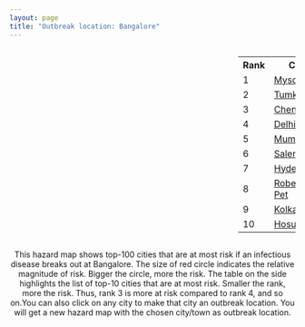 ```yaml
---
layout: page
title: "Outbreak location: Bangalore"
---
```

<div style="width: 100%; overflow: auto;">
<div style="width: 75%; float: left;">
<div id="mapid">
<script src="https://buda-magenta.github.io/hazard_map/load_map.js"></script>

<script>
var marker_outbreak = L.marker([12.979120, 77.591300],{"autoPan": true}).addTo(map); marker_outbreak.bindTooltip("Bangalore").openTooltip();

var circle_1 = L.circle([12.305183, 76.655361], {"pane": "markerPane", "color": "red", "fill": true, "fillOpacity": 0.2, "fillRule": "evenodd", "lineCap": "round", "lineJoin": "round", "opacity": 1.0, "radius": 47008, "stroke": true, "weight": 3}).addTo(map);
circle_1.bindTooltip("Mysore<br>rank: 1<br>hazard index: 0.047008")
circle_1.bindPopup('<a href="https://buda-magenta.github.io/hazard_map/Mysore">Mysore</a>')

var circle_2 = L.circle([13.340077, 77.100621], {"pane": "markerPane", "color": "red", "fill": true, "fillOpacity": 0.2, "fillRule": "evenodd", "lineCap": "round", "lineJoin": "round", "opacity": 1.0, "radius": 25553, "stroke": true, "weight": 3}).addTo(map);
circle_2.bindTooltip("Tumkur<br>rank: 2<br>hazard index: 0.025554")
circle_2.bindPopup('<a href="https://buda-magenta.github.io/hazard_map/Tumkur">Tumkur</a>')

var circle_3 = L.circle([13.083694, 80.270186], {"pane": "markerPane", "color": "red", "fill": true, "fillOpacity": 0.2, "fillRule": "evenodd", "lineCap": "round", "lineJoin": "round", "opacity": 1.0, "radius": 20978, "stroke": true, "weight": 3}).addTo(map);
circle_3.bindTooltip("Chennai<br>rank: 3<br>hazard index: 0.020979")
circle_3.bindPopup('<a href="https://buda-magenta.github.io/hazard_map/Chennai">Chennai</a>')

var circle_4 = L.circle([28.651718, 77.221939], {"pane": "markerPane", "color": "red", "fill": true, "fillOpacity": 0.2, "fillRule": "evenodd", "lineCap": "round", "lineJoin": "round", "opacity": 1.0, "radius": 20429, "stroke": true, "weight": 3}).addTo(map);
circle_4.bindTooltip("Delhi<br>rank: 4<br>hazard index: 0.020430")
circle_4.bindPopup('<a href="https://buda-magenta.github.io/hazard_map/Delhi">Delhi</a>')

var circle_5 = L.circle([19.075990, 72.877393], {"pane": "markerPane", "color": "red", "fill": true, "fillOpacity": 0.2, "fillRule": "evenodd", "lineCap": "round", "lineJoin": "round", "opacity": 1.0, "radius": 16919, "stroke": true, "weight": 3}).addTo(map);
circle_5.bindTooltip("Mumbai<br>rank: 5<br>hazard index: 0.016919")
circle_5.bindPopup('<a href="https://buda-magenta.github.io/hazard_map/Mumbai">Mumbai</a>')

var circle_6 = L.circle([11.664300, 78.146000], {"pane": "markerPane", "color": "red", "fill": true, "fillOpacity": 0.2, "fillRule": "evenodd", "lineCap": "round", "lineJoin": "round", "opacity": 1.0, "radius": 15769, "stroke": true, "weight": 3}).addTo(map);
circle_6.bindTooltip("Salem<br>rank: 6<br>hazard index: 0.015770")
circle_6.bindPopup('<a href="https://buda-magenta.github.io/hazard_map/Salem">Salem</a>')

var circle_7 = L.circle([17.388786, 78.461065], {"pane": "markerPane", "color": "red", "fill": true, "fillOpacity": 0.2, "fillRule": "evenodd", "lineCap": "round", "lineJoin": "round", "opacity": 1.0, "radius": 14932, "stroke": true, "weight": 3}).addTo(map);
circle_7.bindTooltip("Hyderabad<br>rank: 7<br>hazard index: 0.014932")
circle_7.bindPopup('<a href="https://buda-magenta.github.io/hazard_map/Hyderabad">Hyderabad</a>')

var circle_8 = L.circle([12.955100, 78.269900], {"pane": "markerPane", "color": "red", "fill": true, "fillOpacity": 0.2, "fillRule": "evenodd", "lineCap": "round", "lineJoin": "round", "opacity": 1.0, "radius": 12706, "stroke": true, "weight": 3}).addTo(map);
circle_8.bindTooltip("Robertson Pet<br>rank: 8<br>hazard index: 0.012707")
circle_8.bindPopup('<a href="https://buda-magenta.github.io/hazard_map/Robertson_Pet">Robertson Pet</a>')

var circle_9 = L.circle([22.541418, 88.357691], {"pane": "markerPane", "color": "red", "fill": true, "fillOpacity": 0.2, "fillRule": "evenodd", "lineCap": "round", "lineJoin": "round", "opacity": 1.0, "radius": 10137, "stroke": true, "weight": 3}).addTo(map);
circle_9.bindTooltip("Kolkata<br>rank: 9<br>hazard index: 0.010137")
circle_9.bindPopup('<a href="https://buda-magenta.github.io/hazard_map/Kolkata">Kolkata</a>')

var circle_10 = L.circle([12.732884, 77.830948], {"pane": "markerPane", "color": "red", "fill": true, "fillOpacity": 0.2, "fillRule": "evenodd", "lineCap": "round", "lineJoin": "round", "opacity": 1.0, "radius": 8532, "stroke": true, "weight": 3}).addTo(map);
circle_10.bindTooltip("Hosur<br>rank: 10<br>hazard index: 0.008532")
circle_10.bindPopup('<a href="https://buda-magenta.github.io/hazard_map/Hosur">Hosur</a>')

var circle_11 = L.circle([18.521428, 73.854454], {"pane": "markerPane", "color": "red", "fill": true, "fillOpacity": 0.2, "fillRule": "evenodd", "lineCap": "round", "lineJoin": "round", "opacity": 1.0, "radius": 7918, "stroke": true, "weight": 3}).addTo(map);
circle_11.bindTooltip("Pune<br>rank: 11<br>hazard index: 0.007919")
circle_11.bindPopup('<a href="https://buda-magenta.github.io/hazard_map/Pune">Pune</a>')

var circle_12 = L.circle([12.523889, 76.896196], {"pane": "markerPane", "color": "red", "fill": true, "fillOpacity": 0.2, "fillRule": "evenodd", "lineCap": "round", "lineJoin": "round", "opacity": 1.0, "radius": 6992, "stroke": true, "weight": 3}).addTo(map);
circle_12.bindTooltip("Mandya<br>rank: 12<br>hazard index: 0.006992")
circle_12.bindPopup('<a href="https://buda-magenta.github.io/hazard_map/Mandya">Mandya</a>')

var circle_13 = L.circle([13.137000, 78.133961], {"pane": "markerPane", "color": "red", "fill": true, "fillOpacity": 0.2, "fillRule": "evenodd", "lineCap": "round", "lineJoin": "round", "opacity": 1.0, "radius": 6553, "stroke": true, "weight": 3}).addTo(map);
circle_13.bindTooltip("Kolar<br>rank: 13<br>hazard index: 0.006553")
circle_13.bindPopup('<a href="https://buda-magenta.github.io/hazard_map/Kolar">Kolar</a>')

var circle_14 = L.circle([12.869810, 74.843008], {"pane": "markerPane", "color": "red", "fill": true, "fillOpacity": 0.2, "fillRule": "evenodd", "lineCap": "round", "lineJoin": "round", "opacity": 1.0, "radius": 6455, "stroke": true, "weight": 3}).addTo(map);
circle_14.bindTooltip("Mangalore<br>rank: 14<br>hazard index: 0.006455")
circle_14.bindPopup('<a href="https://buda-magenta.github.io/hazard_map/Mangalore">Mangalore</a>')

var circle_15 = L.circle([13.007082, 76.099270], {"pane": "markerPane", "color": "red", "fill": true, "fillOpacity": 0.2, "fillRule": "evenodd", "lineCap": "round", "lineJoin": "round", "opacity": 1.0, "radius": 5862, "stroke": true, "weight": 3}).addTo(map);
circle_15.bindTooltip("Hassan<br>rank: 15<br>hazard index: 0.005863")
circle_15.bindPopup('<a href="https://buda-magenta.github.io/hazard_map/Hassan">Hassan</a>')

var circle_16 = L.circle([14.466127, 75.920636], {"pane": "markerPane", "color": "red", "fill": true, "fillOpacity": 0.2, "fillRule": "evenodd", "lineCap": "round", "lineJoin": "round", "opacity": 1.0, "radius": 5861, "stroke": true, "weight": 3}).addTo(map);
circle_16.bindTooltip("Davanagere<br>rank: 16<br>hazard index: 0.005862")
circle_16.bindPopup('<a href="https://buda-magenta.github.io/hazard_map/Davanagere">Davanagere</a>')

var circle_17 = L.circle([11.001812, 76.962843], {"pane": "markerPane", "color": "red", "fill": true, "fillOpacity": 0.2, "fillRule": "evenodd", "lineCap": "round", "lineJoin": "round", "opacity": 1.0, "radius": 5517, "stroke": true, "weight": 3}).addTo(map);
circle_17.bindTooltip("Coimbatore<br>rank: 17<br>hazard index: 0.005518")
circle_17.bindPopup('<a href="https://buda-magenta.github.io/hazard_map/Coimbatore">Coimbatore</a>')

var circle_18 = L.circle([13.932609, 75.574978], {"pane": "markerPane", "color": "red", "fill": true, "fillOpacity": 0.2, "fillRule": "evenodd", "lineCap": "round", "lineJoin": "round", "opacity": 1.0, "radius": 5393, "stroke": true, "weight": 3}).addTo(map);
circle_18.bindTooltip("Shimoga<br>rank: 18<br>hazard index: 0.005393")
circle_18.bindPopup('<a href="https://buda-magenta.github.io/hazard_map/Shimoga">Shimoga</a>')

var circle_19 = L.circle([23.021624, 72.579707], {"pane": "markerPane", "color": "red", "fill": true, "fillOpacity": 0.2, "fillRule": "evenodd", "lineCap": "round", "lineJoin": "round", "opacity": 1.0, "radius": 5319, "stroke": true, "weight": 3}).addTo(map);
circle_19.bindTooltip("Ahmedabad<br>rank: 19<br>hazard index: 0.005320")
circle_19.bindPopup('<a href="https://buda-magenta.github.io/hazard_map/Ahmedabad">Ahmedabad</a>')

var circle_20 = L.circle([9.931308, 76.267414], {"pane": "markerPane", "color": "red", "fill": true, "fillOpacity": 0.2, "fillRule": "evenodd", "lineCap": "round", "lineJoin": "round", "opacity": 1.0, "radius": 4685, "stroke": true, "weight": 3}).addTo(map);
circle_20.bindTooltip("Kochi<br>rank: 20<br>hazard index: 0.004685")
circle_20.bindPopup('<a href="https://buda-magenta.github.io/hazard_map/Kochi">Kochi</a>')

var circle_21 = L.circle([15.351838, 75.137985], {"pane": "markerPane", "color": "red", "fill": true, "fillOpacity": 0.2, "fillRule": "evenodd", "lineCap": "round", "lineJoin": "round", "opacity": 1.0, "radius": 4582, "stroke": true, "weight": 3}).addTo(map);
circle_21.bindTooltip("Hubli<br>rank: 21<br>hazard index: 0.004582")
circle_21.bindPopup('<a href="https://buda-magenta.github.io/hazard_map/Hubli">Hubli</a>')

var circle_22 = L.circle([16.508759, 80.618510], {"pane": "markerPane", "color": "red", "fill": true, "fillOpacity": 0.2, "fillRule": "evenodd", "lineCap": "round", "lineJoin": "round", "opacity": 1.0, "radius": 4488, "stroke": true, "weight": 3}).addTo(map);
circle_22.bindTooltip("Vijayawada<br>rank: 22<br>hazard index: 0.004489")
circle_22.bindPopup('<a href="https://buda-magenta.github.io/hazard_map/Vijayawada">Vijayawada</a>')

var circle_23 = L.circle([17.723128, 83.301284], {"pane": "markerPane", "color": "red", "fill": true, "fillOpacity": 0.2, "fillRule": "evenodd", "lineCap": "round", "lineJoin": "round", "opacity": 1.0, "radius": 4446, "stroke": true, "weight": 3}).addTo(map);
circle_23.bindTooltip("Visakhapatnam<br>rank: 23<br>hazard index: 0.004447")
circle_23.bindPopup('<a href="https://buda-magenta.github.io/hazard_map/Visakhapatnam">Visakhapatnam</a>')

var circle_24 = L.circle([14.654623, 77.556260], {"pane": "markerPane", "color": "red", "fill": true, "fillOpacity": 0.2, "fillRule": "evenodd", "lineCap": "round", "lineJoin": "round", "opacity": 1.0, "radius": 4344, "stroke": true, "weight": 3}).addTo(map);
circle_24.bindTooltip("Anantapur<br>rank: 24<br>hazard index: 0.004344")
circle_24.bindPopup('<a href="https://buda-magenta.github.io/hazard_map/Anantapur">Anantapur</a>')

var circle_25 = L.circle([15.398403, 73.812918], {"pane": "markerPane", "color": "red", "fill": true, "fillOpacity": 0.2, "fillRule": "evenodd", "lineCap": "round", "lineJoin": "round", "opacity": 1.0, "radius": 4057, "stroke": true, "weight": 3}).addTo(map);
circle_25.bindTooltip("Vasco Da Gama<br>rank: 25<br>hazard index: 0.004057")
circle_25.bindPopup('<a href="https://buda-magenta.github.io/hazard_map/Vasco_Da_Gama">Vasco Da Gama</a>')

var circle_26 = L.circle([20.266777, 85.843559], {"pane": "markerPane", "color": "red", "fill": true, "fillOpacity": 0.2, "fillRule": "evenodd", "lineCap": "round", "lineJoin": "round", "opacity": 1.0, "radius": 3992, "stroke": true, "weight": 3}).addTo(map);
circle_26.bindTooltip("Bhubaneswar<br>rank: 26<br>hazard index: 0.003992")
circle_26.bindPopup('<a href="https://buda-magenta.github.io/hazard_map/Bhubaneswar">Bhubaneswar</a>')

var circle_27 = L.circle([8.576971, 77.050125], {"pane": "markerPane", "color": "red", "fill": true, "fillOpacity": 0.2, "fillRule": "evenodd", "lineCap": "round", "lineJoin": "round", "opacity": 1.0, "radius": 3327, "stroke": true, "weight": 3}).addTo(map);
circle_27.bindTooltip("Thiruvananthapuram<br>rank: 27<br>hazard index: 0.003328")
circle_27.bindPopup('<a href="https://buda-magenta.github.io/hazard_map/Thiruvananthapuram">Thiruvananthapuram</a>')

var circle_28 = L.circle([13.826383, 77.493772], {"pane": "markerPane", "color": "red", "fill": true, "fillOpacity": 0.2, "fillRule": "evenodd", "lineCap": "round", "lineJoin": "round", "opacity": 1.0, "radius": 2938, "stroke": true, "weight": 3}).addTo(map);
circle_28.bindTooltip("Hindupur<br>rank: 28<br>hazard index: 0.002938")
circle_28.bindPopup('<a href="https://buda-magenta.github.io/hazard_map/Hindupur">Hindupur</a>')

var circle_29 = L.circle([17.849907, 75.276320], {"pane": "markerPane", "color": "red", "fill": true, "fillOpacity": 0.2, "fillRule": "evenodd", "lineCap": "round", "lineJoin": "round", "opacity": 1.0, "radius": 2830, "stroke": true, "weight": 3}).addTo(map);
circle_29.bindTooltip("Solapur<br>rank: 29<br>hazard index: 0.002830")
circle_29.bindPopup('<a href="https://buda-magenta.github.io/hazard_map/Solapur">Solapur</a>')

var circle_30 = L.circle([21.149813, 79.082056], {"pane": "markerPane", "color": "red", "fill": true, "fillOpacity": 0.2, "fillRule": "evenodd", "lineCap": "round", "lineJoin": "round", "opacity": 1.0, "radius": 2656, "stroke": true, "weight": 3}).addTo(map);
circle_30.bindTooltip("Nagpur<br>rank: 30<br>hazard index: 0.002657")
circle_30.bindPopup('<a href="https://buda-magenta.github.io/hazard_map/Nagpur">Nagpur</a>')

var circle_31 = L.circle([14.226644, 76.400512], {"pane": "markerPane", "color": "red", "fill": true, "fillOpacity": 0.2, "fillRule": "evenodd", "lineCap": "round", "lineJoin": "round", "opacity": 1.0, "radius": 2652, "stroke": true, "weight": 3}).addTo(map);
circle_31.bindTooltip("Chitradurga<br>rank: 31<br>hazard index: 0.002652")
circle_31.bindPopup('<a href="https://buda-magenta.github.io/hazard_map/Chitradurga">Chitradurga</a>')

var circle_32 = L.circle([14.422347, 77.720069], {"pane": "markerPane", "color": "red", "fill": true, "fillOpacity": 0.2, "fillRule": "evenodd", "lineCap": "round", "lineJoin": "round", "opacity": 1.0, "radius": 2587, "stroke": true, "weight": 3}).addTo(map);
circle_32.bindTooltip("Dharmavaram<br>rank: 32<br>hazard index: 0.002588")
circle_32.bindPopup('<a href="https://buda-magenta.github.io/hazard_map/Dharmavaram">Dharmavaram</a>')

var circle_33 = L.circle([9.926115, 78.114098], {"pane": "markerPane", "color": "red", "fill": true, "fillOpacity": 0.2, "fillRule": "evenodd", "lineCap": "round", "lineJoin": "round", "opacity": 1.0, "radius": 2576, "stroke": true, "weight": 3}).addTo(map);
circle_33.bindTooltip("Madurai<br>rank: 33<br>hazard index: 0.002576")
circle_33.bindPopup('<a href="https://buda-magenta.github.io/hazard_map/Madurai">Madurai</a>')

var circle_34 = L.circle([20.166670, 79.172114], {"pane": "markerPane", "color": "red", "fill": true, "fillOpacity": 0.2, "fillRule": "evenodd", "lineCap": "round", "lineJoin": "round", "opacity": 1.0, "radius": 2522, "stroke": true, "weight": 3}).addTo(map);
circle_34.bindTooltip("Bhadravati<br>rank: 34<br>hazard index: 0.002522")
circle_34.bindPopup('<a href="https://buda-magenta.github.io/hazard_map/Bhadravati">Bhadravati</a>')

var circle_35 = L.circle([11.369204, 77.676627], {"pane": "markerPane", "color": "red", "fill": true, "fillOpacity": 0.2, "fillRule": "evenodd", "lineCap": "round", "lineJoin": "round", "opacity": 1.0, "radius": 2483, "stroke": true, "weight": 3}).addTo(map);
circle_35.bindTooltip("Erode<br>rank: 35<br>hazard index: 0.002484")
circle_35.bindPopup('<a href="https://buda-magenta.github.io/hazard_map/Erode">Erode</a>')

var circle_36 = L.circle([17.166667, 77.083333], {"pane": "markerPane", "color": "red", "fill": true, "fillOpacity": 0.2, "fillRule": "evenodd", "lineCap": "round", "lineJoin": "round", "opacity": 1.0, "radius": 2416, "stroke": true, "weight": 3}).addTo(map);
circle_36.bindTooltip("Gulbarga<br>rank: 36<br>hazard index: 0.002417")
circle_36.bindPopup('<a href="https://buda-magenta.github.io/hazard_map/Gulbarga">Gulbarga</a>')

var circle_37 = L.circle([26.838100, 80.934600], {"pane": "markerPane", "color": "red", "fill": true, "fillOpacity": 0.2, "fillRule": "evenodd", "lineCap": "round", "lineJoin": "round", "opacity": 1.0, "radius": 2407, "stroke": true, "weight": 3}).addTo(map);
circle_37.bindTooltip("Lucknow<br>rank: 37<br>hazard index: 0.002407")
circle_37.bindPopup('<a href="https://buda-magenta.github.io/hazard_map/Lucknow">Lucknow</a>')

var circle_38 = L.circle([26.915458, 75.818982], {"pane": "markerPane", "color": "red", "fill": true, "fillOpacity": 0.2, "fillRule": "evenodd", "lineCap": "round", "lineJoin": "round", "opacity": 1.0, "radius": 2331, "stroke": true, "weight": 3}).addTo(map);
circle_38.bindTooltip("Jaipur<br>rank: 38<br>hazard index: 0.002331")
circle_38.bindPopup('<a href="https://buda-magenta.github.io/hazard_map/Jaipur">Jaipur</a>')

var circle_39 = L.circle([13.160105, 79.155551], {"pane": "markerPane", "color": "red", "fill": true, "fillOpacity": 0.2, "fillRule": "evenodd", "lineCap": "round", "lineJoin": "round", "opacity": 1.0, "radius": 2222, "stroke": true, "weight": 3}).addTo(map);
circle_39.bindTooltip("Chittoor<br>rank: 39<br>hazard index: 0.002222")
circle_39.bindPopup('<a href="https://buda-magenta.github.io/hazard_map/Chittoor">Chittoor</a>')

var circle_40 = L.circle([26.180598, 91.753943], {"pane": "markerPane", "color": "red", "fill": true, "fillOpacity": 0.2, "fillRule": "evenodd", "lineCap": "round", "lineJoin": "round", "opacity": 1.0, "radius": 2125, "stroke": true, "weight": 3}).addTo(map);
circle_40.bindTooltip("Guwahati<br>rank: 40<br>hazard index: 0.002126")
circle_40.bindPopup('<a href="https://buda-magenta.github.io/hazard_map/Guwahati">Guwahati</a>')

var circle_41 = L.circle([25.609324, 85.123525], {"pane": "markerPane", "color": "red", "fill": true, "fillOpacity": 0.2, "fillRule": "evenodd", "lineCap": "round", "lineJoin": "round", "opacity": 1.0, "radius": 2120, "stroke": true, "weight": 3}).addTo(map);
circle_41.bindTooltip("Patna<br>rank: 41<br>hazard index: 0.002120")
circle_41.bindPopup('<a href="https://buda-magenta.github.io/hazard_map/Patna">Patna</a>')

var circle_42 = L.circle([12.794811, 79.000641], {"pane": "markerPane", "color": "red", "fill": true, "fillOpacity": 0.2, "fillRule": "evenodd", "lineCap": "round", "lineJoin": "round", "opacity": 1.0, "radius": 2044, "stroke": true, "weight": 3}).addTo(map);
circle_42.bindTooltip("Vellore<br>rank: 42<br>hazard index: 0.002044")
circle_42.bindPopup('<a href="https://buda-magenta.github.io/hazard_map/Vellore">Vellore</a>')

var circle_43 = L.circle([13.573260, 78.479146], {"pane": "markerPane", "color": "red", "fill": true, "fillOpacity": 0.2, "fillRule": "evenodd", "lineCap": "round", "lineJoin": "round", "opacity": 1.0, "radius": 1863, "stroke": true, "weight": 3}).addTo(map);
circle_43.bindTooltip("Madanapalle<br>rank: 43<br>hazard index: 0.001863")
circle_43.bindPopup('<a href="https://buda-magenta.github.io/hazard_map/Madanapalle">Madanapalle</a>')

var circle_44 = L.circle([12.792907, 78.699917], {"pane": "markerPane", "color": "red", "fill": true, "fillOpacity": 0.2, "fillRule": "evenodd", "lineCap": "round", "lineJoin": "round", "opacity": 1.0, "radius": 1711, "stroke": true, "weight": 3}).addTo(map);
circle_44.bindTooltip("Ambur<br>rank: 44<br>hazard index: 0.001711")
circle_44.bindPopup('<a href="https://buda-magenta.github.io/hazard_map/Ambur">Ambur</a>')

var circle_45 = L.circle([13.631637, 79.423171], {"pane": "markerPane", "color": "red", "fill": true, "fillOpacity": 0.2, "fillRule": "evenodd", "lineCap": "round", "lineJoin": "round", "opacity": 1.0, "radius": 1709, "stroke": true, "weight": 3}).addTo(map);
circle_45.bindTooltip("Tirupati<br>rank: 45<br>hazard index: 0.001710")
circle_45.bindPopup('<a href="https://buda-magenta.github.io/hazard_map/Tirupati">Tirupati</a>')

var circle_46 = L.circle([22.720362, 75.868200], {"pane": "markerPane", "color": "red", "fill": true, "fillOpacity": 0.2, "fillRule": "evenodd", "lineCap": "round", "lineJoin": "round", "opacity": 1.0, "radius": 1699, "stroke": true, "weight": 3}).addTo(map);
circle_46.bindTooltip("Indore<br>rank: 46<br>hazard index: 0.001699")
circle_46.bindPopup('<a href="https://buda-magenta.github.io/hazard_map/Indore">Indore</a>')

var circle_47 = L.circle([25.531031, 78.652689], {"pane": "markerPane", "color": "red", "fill": true, "fillOpacity": 0.2, "fillRule": "evenodd", "lineCap": "round", "lineJoin": "round", "opacity": 1.0, "radius": 1632, "stroke": true, "weight": 3}).addTo(map);
circle_47.bindTooltip("Jhansi<br>rank: 47<br>hazard index: 0.001632")
circle_47.bindPopup('<a href="https://buda-magenta.github.io/hazard_map/Jhansi">Jhansi</a>')

var circle_48 = L.circle([23.370035, 85.325013], {"pane": "markerPane", "color": "red", "fill": true, "fillOpacity": 0.2, "fillRule": "evenodd", "lineCap": "round", "lineJoin": "round", "opacity": 1.0, "radius": 1592, "stroke": true, "weight": 3}).addTo(map);
circle_48.bindTooltip("Ranchi<br>rank: 48<br>hazard index: 0.001593")
circle_48.bindPopup('<a href="https://buda-magenta.github.io/hazard_map/Ranchi">Ranchi</a>')

var circle_49 = L.circle([11.101781, 77.345192], {"pane": "markerPane", "color": "red", "fill": true, "fillOpacity": 0.2, "fillRule": "evenodd", "lineCap": "round", "lineJoin": "round", "opacity": 1.0, "radius": 1582, "stroke": true, "weight": 3}).addTo(map);
circle_49.bindTooltip("Tiruppur<br>rank: 49<br>hazard index: 0.001583")
circle_49.bindPopup('<a href="https://buda-magenta.github.io/hazard_map/Tiruppur">Tiruppur</a>')

var circle_50 = L.circle([12.227213, 79.070156], {"pane": "markerPane", "color": "red", "fill": true, "fillOpacity": 0.2, "fillRule": "evenodd", "lineCap": "round", "lineJoin": "round", "opacity": 1.0, "radius": 1421, "stroke": true, "weight": 3}).addTo(map);
circle_50.bindTooltip("Tiruvannamalai<br>rank: 50<br>hazard index: 0.001421")
circle_50.bindPopup('<a href="https://buda-magenta.github.io/hazard_map/Tiruvannamalai">Tiruvannamalai</a>')

var circle_51 = L.circle([15.143395, 76.919388], {"pane": "markerPane", "color": "red", "fill": true, "fillOpacity": 0.2, "fillRule": "evenodd", "lineCap": "round", "lineJoin": "round", "opacity": 1.0, "radius": 1377, "stroke": true, "weight": 3}).addTo(map);
circle_51.bindTooltip("Bellary<br>rank: 51<br>hazard index: 0.001377")
circle_51.bindPopup('<a href="https://buda-magenta.github.io/hazard_map/Bellary">Bellary</a>')

var circle_52 = L.circle([15.857267, 74.506934], {"pane": "markerPane", "color": "red", "fill": true, "fillOpacity": 0.2, "fillRule": "evenodd", "lineCap": "round", "lineJoin": "round", "opacity": 1.0, "radius": 1330, "stroke": true, "weight": 3}).addTo(map);
circle_52.bindTooltip("Belgaum<br>rank: 52<br>hazard index: 0.001331")
circle_52.bindPopup('<a href="https://buda-magenta.github.io/hazard_map/Belgaum">Belgaum</a>')

var circle_53 = L.circle([14.625888, 75.635724], {"pane": "markerPane", "color": "red", "fill": true, "fillOpacity": 0.2, "fillRule": "evenodd", "lineCap": "round", "lineJoin": "round", "opacity": 1.0, "radius": 1193, "stroke": true, "weight": 3}).addTo(map);
circle_53.bindTooltip("Ranibennur<br>rank: 53<br>hazard index: 0.001194")
circle_53.bindPopup('<a href="https://buda-magenta.github.io/hazard_map/Ranibennur">Ranibennur</a>')

var circle_54 = L.circle([21.170200, 72.831100], {"pane": "markerPane", "color": "red", "fill": true, "fillOpacity": 0.2, "fillRule": "evenodd", "lineCap": "round", "lineJoin": "round", "opacity": 1.0, "radius": 1140, "stroke": true, "weight": 3}).addTo(map);
circle_54.bindTooltip("Surat<br>rank: 54<br>hazard index: 0.001140")
circle_54.bindPopup('<a href="https://buda-magenta.github.io/hazard_map/Surat">Surat</a>')

var circle_55 = L.circle([16.083333, 77.166667], {"pane": "markerPane", "color": "red", "fill": true, "fillOpacity": 0.2, "fillRule": "evenodd", "lineCap": "round", "lineJoin": "round", "opacity": 1.0, "radius": 1073, "stroke": true, "weight": 3}).addTo(map);
circle_55.bindTooltip("Raichur<br>rank: 55<br>hazard index: 0.001074")
circle_55.bindPopup('<a href="https://buda-magenta.github.io/hazard_map/Raichur">Raichur</a>')

var circle_56 = L.circle([17.005045, 81.780473], {"pane": "markerPane", "color": "red", "fill": true, "fillOpacity": 0.2, "fillRule": "evenodd", "lineCap": "round", "lineJoin": "round", "opacity": 1.0, "radius": 996, "stroke": true, "weight": 3}).addTo(map);
circle_56.bindTooltip("Rajahmundry<br>rank: 56<br>hazard index: 0.000997")
circle_56.bindPopup('<a href="https://buda-magenta.github.io/hazard_map/Rajahmundry">Rajahmundry</a>')

var circle_57 = L.circle([30.733442, 76.779714], {"pane": "markerPane", "color": "red", "fill": true, "fillOpacity": 0.2, "fillRule": "evenodd", "lineCap": "round", "lineJoin": "round", "opacity": 1.0, "radius": 964, "stroke": true, "weight": 3}).addTo(map);
circle_57.bindTooltip("Chandigarh<br>rank: 57<br>hazard index: 0.000965")
circle_57.bindPopup('<a href="https://buda-magenta.github.io/hazard_map/Chandigarh">Chandigarh</a>')

var circle_58 = L.circle([19.194329, 72.970178], {"pane": "markerPane", "color": "red", "fill": true, "fillOpacity": 0.2, "fillRule": "evenodd", "lineCap": "round", "lineJoin": "round", "opacity": 1.0, "radius": 946, "stroke": true, "weight": 3}).addTo(map);
circle_58.bindTooltip("Thane<br>rank: 58<br>hazard index: 0.000946")
circle_58.bindPopup('<a href="https://buda-magenta.github.io/hazard_map/Thane">Thane</a>')

var circle_59 = L.circle([18.793568, 80.815939], {"pane": "markerPane", "color": "red", "fill": true, "fillOpacity": 0.2, "fillRule": "evenodd", "lineCap": "round", "lineJoin": "round", "opacity": 1.0, "radius": 945, "stroke": true, "weight": 3}).addTo(map);
circle_59.bindTooltip("Bijapur<br>rank: 59<br>hazard index: 0.000945")
circle_59.bindPopup('<a href="https://buda-magenta.github.io/hazard_map/Bijapur">Bijapur</a>')

var circle_60 = L.circle([16.291519, 80.454159], {"pane": "markerPane", "color": "red", "fill": true, "fillOpacity": 0.2, "fillRule": "evenodd", "lineCap": "round", "lineJoin": "round", "opacity": 1.0, "radius": 935, "stroke": true, "weight": 3}).addTo(map);
circle_60.bindTooltip("Guntur<br>rank: 60<br>hazard index: 0.000936")
circle_60.bindPopup('<a href="https://buda-magenta.github.io/hazard_map/Guntur">Guntur</a>')

var circle_61 = L.circle([15.119651, 77.455290], {"pane": "markerPane", "color": "red", "fill": true, "fillOpacity": 0.2, "fillRule": "evenodd", "lineCap": "round", "lineJoin": "round", "opacity": 1.0, "radius": 930, "stroke": true, "weight": 3}).addTo(map);
circle_61.bindTooltip("Guntakal<br>rank: 61<br>hazard index: 0.000930")
circle_61.bindPopup('<a href="https://buda-magenta.github.io/hazard_map/Guntakal">Guntakal</a>')

var circle_62 = L.circle([10.804973, 78.687030], {"pane": "markerPane", "color": "red", "fill": true, "fillOpacity": 0.2, "fillRule": "evenodd", "lineCap": "round", "lineJoin": "round", "opacity": 1.0, "radius": 917, "stroke": true, "weight": 3}).addTo(map);
circle_62.bindTooltip("Tiruchirappalli<br>rank: 62<br>hazard index: 0.000918")
circle_62.bindPopup('<a href="https://buda-magenta.github.io/hazard_map/Tiruchirappalli">Tiruchirappalli</a>')

var circle_63 = L.circle([26.698885, 88.320030], {"pane": "markerPane", "color": "red", "fill": true, "fillOpacity": 0.2, "fillRule": "evenodd", "lineCap": "round", "lineJoin": "round", "opacity": 1.0, "radius": 884, "stroke": true, "weight": 3}).addTo(map);
circle_63.bindTooltip("Bagdogra<br>rank: 63<br>hazard index: 0.000884")
circle_63.bindPopup('<a href="https://buda-magenta.github.io/hazard_map/Bagdogra">Bagdogra</a>')

var circle_64 = L.circle([15.266493, 76.387230], {"pane": "markerPane", "color": "red", "fill": true, "fillOpacity": 0.2, "fillRule": "evenodd", "lineCap": "round", "lineJoin": "round", "opacity": 1.0, "radius": 862, "stroke": true, "weight": 3}).addTo(map);
circle_64.bindTooltip("Hospet<br>rank: 64<br>hazard index: 0.000862")
circle_64.bindPopup('<a href="https://buda-magenta.github.io/hazard_map/Hospet">Hospet</a>')

var circle_65 = L.circle([11.258608, 75.778874], {"pane": "markerPane", "color": "red", "fill": true, "fillOpacity": 0.2, "fillRule": "evenodd", "lineCap": "round", "lineJoin": "round", "opacity": 1.0, "radius": 745, "stroke": true, "weight": 3}).addTo(map);
circle_65.bindTooltip("Kozhikode<br>rank: 65<br>hazard index: 0.000745")
circle_65.bindPopup('<a href="https://buda-magenta.github.io/hazard_map/Kozhikode">Kozhikode</a>')

var circle_66 = L.circle([25.335649, 83.007629], {"pane": "markerPane", "color": "red", "fill": true, "fillOpacity": 0.2, "fillRule": "evenodd", "lineCap": "round", "lineJoin": "round", "opacity": 1.0, "radius": 744, "stroke": true, "weight": 3}).addTo(map);
circle_66.bindTooltip("Varanasi<br>rank: 66<br>hazard index: 0.000744")
circle_66.bindPopup('<a href="https://buda-magenta.github.io/hazard_map/Varanasi">Varanasi</a>')

var circle_67 = L.circle([14.449372, 79.987376], {"pane": "markerPane", "color": "red", "fill": true, "fillOpacity": 0.2, "fillRule": "evenodd", "lineCap": "round", "lineJoin": "round", "opacity": 1.0, "radius": 613, "stroke": true, "weight": 3}).addTo(map);
circle_67.bindTooltip("Nellore<br>rank: 67<br>hazard index: 0.000614")
circle_67.bindPopup('<a href="https://buda-magenta.github.io/hazard_map/Nellore">Nellore</a>')

var circle_68 = L.circle([8.701220, 77.579269], {"pane": "markerPane", "color": "red", "fill": true, "fillOpacity": 0.2, "fillRule": "evenodd", "lineCap": "round", "lineJoin": "round", "opacity": 1.0, "radius": 612, "stroke": true, "weight": 3}).addTo(map);
circle_68.bindTooltip("Tirunelveli<br>rank: 68<br>hazard index: 0.000613")
circle_68.bindPopup('<a href="https://buda-magenta.github.io/hazard_map/Tirunelveli">Tirunelveli</a>')

var circle_69 = L.circle([15.426365, 75.630079], {"pane": "markerPane", "color": "red", "fill": true, "fillOpacity": 0.2, "fillRule": "evenodd", "lineCap": "round", "lineJoin": "round", "opacity": 1.0, "radius": 603, "stroke": true, "weight": 3}).addTo(map);
circle_69.bindTooltip("Gadag<br>rank: 69<br>hazard index: 0.000603")
circle_69.bindPopup('<a href="https://buda-magenta.github.io/hazard_map/Gadag">Gadag</a>')

var circle_70 = L.circle([10.525626, 76.213254], {"pane": "markerPane", "color": "red", "fill": true, "fillOpacity": 0.2, "fillRule": "evenodd", "lineCap": "round", "lineJoin": "round", "opacity": 1.0, "radius": 602, "stroke": true, "weight": 3}).addTo(map);
circle_70.bindTooltip("Thrissur<br>rank: 70<br>hazard index: 0.000602")
circle_70.bindPopup('<a href="https://buda-magenta.github.io/hazard_map/Thrissur">Thrissur</a>')

var circle_71 = L.circle([17.910400, 77.519900], {"pane": "markerPane", "color": "red", "fill": true, "fillOpacity": 0.2, "fillRule": "evenodd", "lineCap": "round", "lineJoin": "round", "opacity": 1.0, "radius": 596, "stroke": true, "weight": 3}).addTo(map);
circle_71.bindTooltip("Bidar<br>rank: 71<br>hazard index: 0.000596")
circle_71.bindPopup('<a href="https://buda-magenta.github.io/hazard_map/Bidar">Bidar</a>')

var circle_72 = L.circle([23.258486, 77.401989], {"pane": "markerPane", "color": "red", "fill": true, "fillOpacity": 0.2, "fillRule": "evenodd", "lineCap": "round", "lineJoin": "round", "opacity": 1.0, "radius": 583, "stroke": true, "weight": 3}).addTo(map);
circle_72.bindTooltip("Bhopal<br>rank: 72<br>hazard index: 0.000583")
circle_72.bindPopup('<a href="https://buda-magenta.github.io/hazard_map/Bhopal">Bhopal</a>')

var circle_73 = L.circle([13.318014, 75.773874], {"pane": "markerPane", "color": "red", "fill": true, "fillOpacity": 0.2, "fillRule": "evenodd", "lineCap": "round", "lineJoin": "round", "opacity": 1.0, "radius": 583, "stroke": true, "weight": 3}).addTo(map);
circle_73.bindTooltip("Chikmagalur<br>rank: 73<br>hazard index: 0.000583")
circle_73.bindPopup('<a href="https://buda-magenta.github.io/hazard_map/Chikmagalur">Chikmagalur</a>')

var circle_74 = L.circle([10.915649, 79.806949], {"pane": "markerPane", "color": "red", "fill": true, "fillOpacity": 0.2, "fillRule": "evenodd", "lineCap": "round", "lineJoin": "round", "opacity": 1.0, "radius": 487, "stroke": true, "weight": 3}).addTo(map);
circle_74.bindTooltip("Pondicherry<br>rank: 74<br>hazard index: 0.000487")
circle_74.bindPopup('<a href="https://buda-magenta.github.io/hazard_map/Pondicherry">Pondicherry</a>')

var circle_75 = L.circle([19.807608, 85.825254], {"pane": "markerPane", "color": "red", "fill": true, "fillOpacity": 0.2, "fillRule": "evenodd", "lineCap": "round", "lineJoin": "round", "opacity": 1.0, "radius": 459, "stroke": true, "weight": 3}).addTo(map);
circle_75.bindTooltip("Puri<br>rank: 75<br>hazard index: 0.000460")
circle_75.bindPopup('<a href="https://buda-magenta.github.io/hazard_map/Puri">Puri</a>')

var circle_76 = L.circle([21.237947, 81.633683], {"pane": "markerPane", "color": "red", "fill": true, "fillOpacity": 0.2, "fillRule": "evenodd", "lineCap": "round", "lineJoin": "round", "opacity": 1.0, "radius": 440, "stroke": true, "weight": 3}).addTo(map);
circle_76.bindTooltip("Raipur<br>rank: 76<br>hazard index: 0.000441")
circle_76.bindPopup('<a href="https://buda-magenta.github.io/hazard_map/Raipur">Raipur</a>')

var circle_77 = L.circle([8.887951, 76.595501], {"pane": "markerPane", "color": "red", "fill": true, "fillOpacity": 0.2, "fillRule": "evenodd", "lineCap": "round", "lineJoin": "round", "opacity": 1.0, "radius": 439, "stroke": true, "weight": 3}).addTo(map);
circle_77.bindTooltip("Kollam<br>rank: 77<br>hazard index: 0.000440")
circle_77.bindPopup('<a href="https://buda-magenta.github.io/hazard_map/Kollam">Kollam</a>')

var circle_78 = L.circle([31.634308, 74.873679], {"pane": "markerPane", "color": "red", "fill": true, "fillOpacity": 0.2, "fillRule": "evenodd", "lineCap": "round", "lineJoin": "round", "opacity": 1.0, "radius": 438, "stroke": true, "weight": 3}).addTo(map);
circle_78.bindTooltip("Amritsar<br>rank: 78<br>hazard index: 0.000439")
circle_78.bindPopup('<a href="https://buda-magenta.github.io/hazard_map/Amritsar">Amritsar</a>')

var circle_79 = L.circle([30.325565, 78.043681], {"pane": "markerPane", "color": "red", "fill": true, "fillOpacity": 0.2, "fillRule": "evenodd", "lineCap": "round", "lineJoin": "round", "opacity": 1.0, "radius": 429, "stroke": true, "weight": 3}).addTo(map);
circle_79.bindTooltip("Dehradun<br>rank: 79<br>hazard index: 0.000429")
circle_79.bindPopup('<a href="https://buda-magenta.github.io/hazard_map/Dehradun">Dehradun</a>')

var circle_80 = L.circle([19.169335, 77.311013], {"pane": "markerPane", "color": "red", "fill": true, "fillOpacity": 0.2, "fillRule": "evenodd", "lineCap": "round", "lineJoin": "round", "opacity": 1.0, "radius": 425, "stroke": true, "weight": 3}).addTo(map);
circle_80.bindTooltip("Nanded Waghala<br>rank: 80<br>hazard index: 0.000425")
circle_80.bindPopup('<a href="https://buda-magenta.github.io/hazard_map/Nanded_Waghala">Nanded Waghala</a>')

var circle_81 = L.circle([16.850253, 74.594888], {"pane": "markerPane", "color": "red", "fill": true, "fillOpacity": 0.2, "fillRule": "evenodd", "lineCap": "round", "lineJoin": "round", "opacity": 1.0, "radius": 417, "stroke": true, "weight": 3}).addTo(map);
circle_81.bindTooltip("Sangli<br>rank: 81<br>hazard index: 0.000417")
circle_81.bindPopup('<a href="https://buda-magenta.github.io/hazard_map/Sangli">Sangli</a>')

var circle_82 = L.circle([10.330330, 78.067398], {"pane": "markerPane", "color": "red", "fill": true, "fillOpacity": 0.2, "fillRule": "evenodd", "lineCap": "round", "lineJoin": "round", "opacity": 1.0, "radius": 414, "stroke": true, "weight": 3}).addTo(map);
circle_82.bindTooltip("Dindigul<br>rank: 82<br>hazard index: 0.000415")
circle_82.bindPopup('<a href="https://buda-magenta.github.io/hazard_map/Dindigul">Dindigul</a>')

var circle_83 = L.circle([22.297314, 73.194257], {"pane": "markerPane", "color": "red", "fill": true, "fillOpacity": 0.2, "fillRule": "evenodd", "lineCap": "round", "lineJoin": "round", "opacity": 1.0, "radius": 408, "stroke": true, "weight": 3}).addTo(map);
circle_83.bindTooltip("Vadodara<br>rank: 83<br>hazard index: 0.000408")
circle_83.bindPopup('<a href="https://buda-magenta.github.io/hazard_map/Vadodara">Vadodara</a>')

var circle_84 = L.circle([15.631900, 77.275900], {"pane": "markerPane", "color": "red", "fill": true, "fillOpacity": 0.2, "fillRule": "evenodd", "lineCap": "round", "lineJoin": "round", "opacity": 1.0, "radius": 397, "stroke": true, "weight": 3}).addTo(map);
circle_84.bindTooltip("Adoni<br>rank: 84<br>hazard index: 0.000397")
circle_84.bindPopup('<a href="https://buda-magenta.github.io/hazard_map/Adoni">Adoni</a>')

var circle_85 = L.circle([26.460914, 80.321759], {"pane": "markerPane", "color": "red", "fill": true, "fillOpacity": 0.2, "fillRule": "evenodd", "lineCap": "round", "lineJoin": "round", "opacity": 1.0, "radius": 389, "stroke": true, "weight": 3}).addTo(map);
circle_85.bindTooltip("Kanpur<br>rank: 85<br>hazard index: 0.000389")
circle_85.bindPopup('<a href="https://buda-magenta.github.io/hazard_map/Kanpur">Kanpur</a>')

var circle_86 = L.circle([20.843512, 75.525927], {"pane": "markerPane", "color": "red", "fill": true, "fillOpacity": 0.2, "fillRule": "evenodd", "lineCap": "round", "lineJoin": "round", "opacity": 1.0, "radius": 369, "stroke": true, "weight": 3}).addTo(map);
circle_86.bindTooltip("Jalgaon<br>rank: 86<br>hazard index: 0.000369")
circle_86.bindPopup('<a href="https://buda-magenta.github.io/hazard_map/Jalgaon">Jalgaon</a>')

var circle_87 = L.circle([20.468600, 85.879200], {"pane": "markerPane", "color": "red", "fill": true, "fillOpacity": 0.2, "fillRule": "evenodd", "lineCap": "round", "lineJoin": "round", "opacity": 1.0, "radius": 356, "stroke": true, "weight": 3}).addTo(map);
circle_87.bindTooltip("Cuttack<br>rank: 87<br>hazard index: 0.000356")
circle_87.bindPopup('<a href="https://buda-magenta.github.io/hazard_map/Cuttack">Cuttack</a>')

var circle_88 = L.circle([10.787898, 76.474087], {"pane": "markerPane", "color": "red", "fill": true, "fillOpacity": 0.2, "fillRule": "evenodd", "lineCap": "round", "lineJoin": "round", "opacity": 1.0, "radius": 346, "stroke": true, "weight": 3}).addTo(map);
circle_88.bindTooltip("Palakkad<br>rank: 88<br>hazard index: 0.000347")
circle_88.bindPopup('<a href="https://buda-magenta.github.io/hazard_map/Palakkad">Palakkad</a>')

var circle_89 = L.circle([18.112082, 83.405220], {"pane": "markerPane", "color": "red", "fill": true, "fillOpacity": 0.2, "fillRule": "evenodd", "lineCap": "round", "lineJoin": "round", "opacity": 1.0, "radius": 341, "stroke": true, "weight": 3}).addTo(map);
circle_89.bindTooltip("Vizianagaram<br>rank: 89<br>hazard index: 0.000341")
circle_89.bindPopup('<a href="https://buda-magenta.github.io/hazard_map/Vizianagaram">Vizianagaram</a>')

var circle_90 = L.circle([8.188047, 77.429049], {"pane": "markerPane", "color": "red", "fill": true, "fillOpacity": 0.2, "fillRule": "evenodd", "lineCap": "round", "lineJoin": "round", "opacity": 1.0, "radius": 338, "stroke": true, "weight": 3}).addTo(map);
circle_90.bindTooltip("Nagercoil<br>rank: 90<br>hazard index: 0.000338")
circle_90.bindPopup('<a href="https://buda-magenta.github.io/hazard_map/Nagercoil">Nagercoil</a>')

var circle_91 = L.circle([11.664535, 92.739045], {"pane": "markerPane", "color": "red", "fill": true, "fillOpacity": 0.2, "fillRule": "evenodd", "lineCap": "round", "lineJoin": "round", "opacity": 1.0, "radius": 330, "stroke": true, "weight": 3}).addTo(map);
circle_91.bindTooltip("Port Blair<br>rank: 91<br>hazard index: 0.000330")
circle_91.bindPopup('<a href="https://buda-magenta.github.io/hazard_map/Port_Blair">Port Blair</a>')

var circle_92 = L.circle([17.980609, 79.598212], {"pane": "markerPane", "color": "red", "fill": true, "fillOpacity": 0.2, "fillRule": "evenodd", "lineCap": "round", "lineJoin": "round", "opacity": 1.0, "radius": 326, "stroke": true, "weight": 3}).addTo(map);
circle_92.bindTooltip("Warangal<br>rank: 92<br>hazard index: 0.000326")
circle_92.bindPopup('<a href="https://buda-magenta.github.io/hazard_map/Warangal">Warangal</a>')

var circle_93 = L.circle([16.185317, 75.696792], {"pane": "markerPane", "color": "red", "fill": true, "fillOpacity": 0.2, "fillRule": "evenodd", "lineCap": "round", "lineJoin": "round", "opacity": 1.0, "radius": 324, "stroke": true, "weight": 3}).addTo(map);
circle_93.bindTooltip("Bagalkot<br>rank: 93<br>hazard index: 0.000325")
circle_93.bindPopup('<a href="https://buda-magenta.github.io/hazard_map/Bagalkot">Bagalkot</a>')

var circle_94 = L.circle([16.702841, 74.240533], {"pane": "markerPane", "color": "red", "fill": true, "fillOpacity": 0.2, "fillRule": "evenodd", "lineCap": "round", "lineJoin": "round", "opacity": 1.0, "radius": 322, "stroke": true, "weight": 3}).addTo(map);
circle_94.bindTooltip("Kolhapur<br>rank: 94<br>hazard index: 0.000323")
circle_94.bindPopup('<a href="https://buda-magenta.github.io/hazard_map/Kolhapur">Kolhapur</a>')

var circle_95 = L.circle([25.438130, 81.833800], {"pane": "markerPane", "color": "red", "fill": true, "fillOpacity": 0.2, "fillRule": "evenodd", "lineCap": "round", "lineJoin": "round", "opacity": 1.0, "radius": 314, "stroke": true, "weight": 3}).addTo(map);
circle_95.bindTooltip("Allahabad<br>rank: 95<br>hazard index: 0.000314")
circle_95.bindPopup('<a href="https://buda-magenta.github.io/hazard_map/Allahabad">Allahabad</a>')

var circle_96 = L.circle([18.627929, 73.800983], {"pane": "markerPane", "color": "red", "fill": true, "fillOpacity": 0.2, "fillRule": "evenodd", "lineCap": "round", "lineJoin": "round", "opacity": 1.0, "radius": 313, "stroke": true, "weight": 3}).addTo(map);
circle_96.bindTooltip("Pimpri Chinchwad<br>rank: 96<br>hazard index: 0.000313")
circle_96.bindPopup('<a href="https://buda-magenta.github.io/hazard_map/Pimpri_Chinchwad">Pimpri Chinchwad</a>')

var circle_97 = L.circle([13.125476, 80.094090], {"pane": "markerPane", "color": "red", "fill": true, "fillOpacity": 0.2, "fillRule": "evenodd", "lineCap": "round", "lineJoin": "round", "opacity": 1.0, "radius": 299, "stroke": true, "weight": 3}).addTo(map);
circle_97.bindTooltip("Avadi<br>rank: 97<br>hazard index: 0.000300")
circle_97.bindPopup('<a href="https://buda-magenta.github.io/hazard_map/Avadi">Avadi</a>')

var circle_98 = L.circle([22.591260, 88.390964], {"pane": "markerPane", "color": "red", "fill": true, "fillOpacity": 0.2, "fillRule": "evenodd", "lineCap": "round", "lineJoin": "round", "opacity": 1.0, "radius": 296, "stroke": true, "weight": 3}).addTo(map);
circle_98.bindTooltip("Bidhan Nagar<br>rank: 98<br>hazard index: 0.000297")
circle_98.bindPopup('<a href="https://buda-magenta.github.io/hazard_map/Bidhan_Nagar">Bidhan Nagar</a>')

var circle_99 = L.circle([9.500665, 76.412414], {"pane": "markerPane", "color": "red", "fill": true, "fillOpacity": 0.2, "fillRule": "evenodd", "lineCap": "round", "lineJoin": "round", "opacity": 1.0, "radius": 291, "stroke": true, "weight": 3}).addTo(map);
circle_99.bindTooltip("Alappuzha<br>rank: 99<br>hazard index: 0.000291")
circle_99.bindPopup('<a href="https://buda-magenta.github.io/hazard_map/Alappuzha">Alappuzha</a>')

var circle_100 = L.circle([28.428262, 77.002700], {"pane": "markerPane", "color": "red", "fill": true, "fillOpacity": 0.2, "fillRule": "evenodd", "lineCap": "round", "lineJoin": "round", "opacity": 1.0, "radius": 288, "stroke": true, "weight": 3}).addTo(map);
circle_100.bindTooltip("Gurgaon<br>rank: 100<br>hazard index: 0.000289")
circle_100.bindPopup('<a href="https://buda-magenta.github.io/hazard_map/Gurgaon">Gurgaon</a>')
</script>
</div>
</div>


<div style="width: 20%; float: right;">
<table>
<tr>
<th>Rank</th>
<th>City</th>
</tr>

<tr>
<td>1</td>
<td><a href="https://buda-magenta.github.io/hazard_map/Mysore">Mysore</a></td>
</tr>

<tr>
<td>2</td>
<td><a href="https://buda-magenta.github.io/hazard_map/Tumkur">Tumkur</a></td>
</tr>

<tr>
<td>3</td>
<td><a href="https://buda-magenta.github.io/hazard_map/Chennai">Chennai</a></td>
</tr>

<tr>
<td>4</td>
<td><a href="https://buda-magenta.github.io/hazard_map/Delhi">Delhi</a></td>
</tr>

<tr>
<td>5</td>
<td><a href="https://buda-magenta.github.io/hazard_map/Mumbai">Mumbai</a></td>
</tr>

<tr>
<td>6</td>
<td><a href="https://buda-magenta.github.io/hazard_map/Salem">Salem</a></td>
</tr>

<tr>
<td>7</td>
<td><a href="https://buda-magenta.github.io/hazard_map/Hyderabad">Hyderabad</a></td>
</tr>

<tr>
<td>8</td>
<td><a href="https://buda-magenta.github.io/hazard_map/Robertson_Pet">Robertson Pet</a></td>
</tr>

<tr>
<td>9</td>
<td><a href="https://buda-magenta.github.io/hazard_map/Kolkata">Kolkata</a></td>
</tr>

<tr>
<td>10</td>
<td><a href="https://buda-magenta.github.io/hazard_map/Hosur">Hosur</a></td>
</tr>

</table>
</div>
</div>


<p align="center">This hazard map shows top-100 cities that are at most risk if an infectious disease breaks out at Bangalore. The size of red circle indicates the relative magnitude of risk. Bigger the circle, more the risk. The table on the side highlights the list of top-10 cities that are at most risk. Smaller the rank, more the risk. Thus, rank 3 is more at risk compared to rank 4, and so on.You can also click on any city to make that city an outbreak location. You will get a new hazard map with the chosen city/town as outbreak location.
</p>